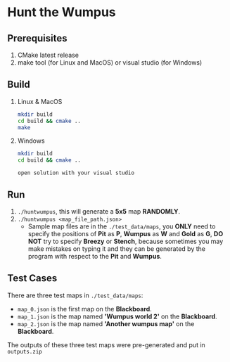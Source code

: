 # Hunt the Wumpus

## Prerequisites
1. CMake latest release
2. make tool (for Linux and MacOS) or visual studio (for Windows)

## Build
1. Linux & MacOS
    ```sh
    mkdir build
    cd build && cmake ..
    make
    ```
2. Windows
   ```sh
   mkdir build
   cd build && cmake ..
   ```
   `open solution with your visual studio`

## Run
1. `./huntwumpus`, this will generate a **5x5** map **RANDOMLY**.
2. `./huntwumpus <map_file_path.json>`
   - Sample map files are in the `./test_data/maps`, you **ONLY** need to specify the positions of **Pit** as **P**, **Wumpus** as **W** and **Gold** as **G**, **DO NOT** try to specify **Breezy** or **Stench**, because sometimes you may make mistakes on typing it and they can be generated by the program with respect to the **Pit** and **Wumpus**.

## Test Cases
There are three test maps in `./test_data/maps`:
- `map_0.json` is the first map on the **Blackboard**.
- `map_1.json` is the map  named **'Wumpus world 2'** on the **Blackboard**.
- `map_2.json` is the map named **'Another wumpus map'** on the **Blackboard**.

The outputs of these three test maps were pre-generated and put in `outputs.zip`